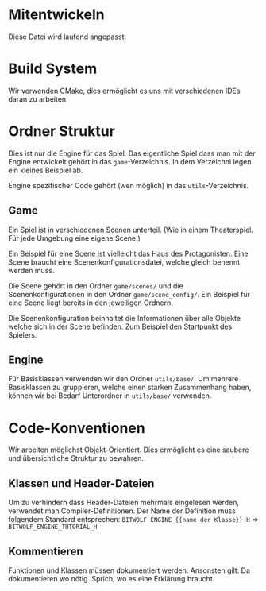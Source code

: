 # Mitentwickeln

Diese Datei wird laufend angepasst.

# Build System
Wir verwenden CMake, dies ermöglicht es uns mit verschiedenen IDEs daran zu arbeiten.

# Ordner Struktur
Dies ist nur die Engine für das Spiel. 
Das eigentliche Spiel dass man mit der Engine entwickelt gehört in das `game`-Verzeichnis.
In dem Verzeichni legen ein kleines Beispiel ab.

Engine spezifischer Code gehört (wen möglich) in das `utils`-Verzeichnis.

## Game
Ein Spiel ist in verschiedenen Scenen unterteil. 
(Wie in einem Theaterspiel. Für jede Umgebung eine eigene Scene.)

Ein Beispiel für eine Scene ist vielleicht das Haus des Protagonisten.
Eine Scene braucht eine Scenenkonfigurationsdatei, welche gleich benennt werden muss.

Die Scene gehört in den Ordner `game/scenes/` und die Scenenkonfigurationen in den Ordner `game/scene_config/`.
Ein Beispiel für eine Scene liegt bereits in den jeweiligen Ordnern.

Die Scenenkonfiguration beinhaltet die Informationen über alle Objekte welche sich in der Scene befinden.
Zum Beispiel den Startpunkt des Spielers.

## Engine
Für Basisklassen verwenden wir den Ordner `utils/base/`.
Um mehrere Basisklassen zu gruppieren, welche einen starken Zusammenhang haben, 
können wir bei Bedarf Unterordner in `utils/base/` verwenden.

# Code-Konventionen
Wir arbeiten möglichst Objekt-Orientiert. 
Dies ermöglicht es eine saubere und übersichtliche Struktur zu bewahren.

## Klassen und Header-Dateien
Um zu verhindern dass Header-Dateien mehrmals eingelesen werden, verwendet man Compiler-Definitionen.
Der Name der Definition muss folgendem Standard entsprechen: 
`BITWOLF_ENGINE_{{name der Klasse}}_H` => `BITWOLF_ENGINE_TUTORIAL_H`

## Kommentieren
Funktionen und Klassen müssen dokumentiert werden.
Ansonsten gilt: Da dokumentieren wo nötig. 
Sprich, wo es eine Erklärung braucht.

